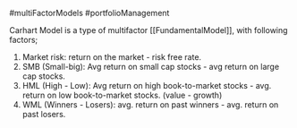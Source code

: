 #multiFactorModels #portfolioManagement 

Carhart Model is a type of multifactor [[FundamentalModel]], with following factors; 
1. Market risk: return on the market - risk free rate. 
2. SMB (Small-big): Avg return on small cap stocks - avg return on large cap stocks. 
3. HML (High - Low): Avg return on high book-to-market stocks - avg. return on low book-to-market stocks. (value - growth)
4. WML (Winners - Losers): avg. return on past winners - avg. return on past losers. 
